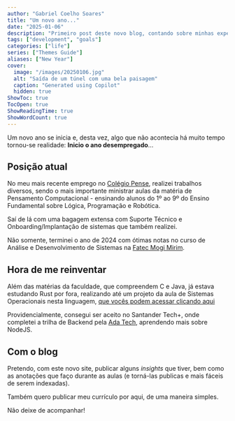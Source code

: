 ```yaml
---
author: "Gabriel Coelho Soares"
title: "Um novo ano..."
date: "2025-01-06"
description: "Primeiro post deste novo blog, contando sobre minhas expectativas para o ano de 2025 e uma breve explicação do blog em si"
tags: ["development", "goals"]
categories: ["life"]
series: ["Themes Guide"]
aliases: ["New Year"]
cover:
  image: "/images/20250106.jpg"
  alt: "Saída de um túnel com uma bela paisagem"
  caption: "Generated using Copilot"
  hidden: true
ShowToc: true
TocOpen: true
ShowReadingTime: true
ShowWordCount: true
---
```

Um novo ano se inicia e, desta vez, algo que não acontecia há muito tempo tornou-se realidade: **Inicio o ano desempregado**...

<!--more-->

## Posição atual

No meu mais recente emprego no [Colégio Pense](https://colegiopense.com.br/), realizei trabalhos diversos, sendo o mais importante ministrar aulas da matéria de Pensamento Computacional - ensinando alunos do 1º ao 9º do Ensino Fundamental sobre Lógica, Programação e Robótica.

Saí de lá com uma bagagem extensa com Suporte Técnico e Onboarding/Implantação de sistemas que também realizei.

Não somente, terminei o ano de 2024 com ótimas notas no curso de Análise e Desenvolvimento de Sistemas na [Fatec Mogi Mirim](https://fatecmm.cps.sp.gov.br/).

## Hora de me reinventar

Além das matérias da faculdade, que compreendem C e Java, já estava estudando Rust por fora, realizando até um projeto da aula de Sistemas Operacionais nesta linguagem, [que vocês podem acessar clicando aqui](https://github.com/GabrielCoelho/ISO100_codes)

Providencialmente, consegui ser aceito no Santander Tech+, onde completei a trilha de Backend pela [Ada Tech](https://www.linkedin.com/school/adatechbr/), aprendendo mais sobre NodeJS.

## Com o blog

Pretendo, com este novo site, publicar alguns *insights* que tiver, bem como as anotações que faço durante as aulas (e torná-las publicas e mais fáceis de serem indexadas).

Também quero publicar meu currículo por aqui, de uma maneira simples.

Não deixe de acompanhar!
